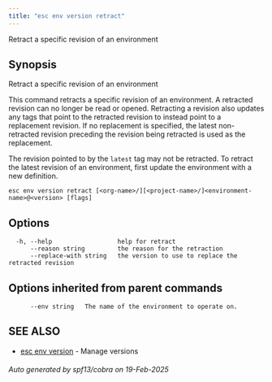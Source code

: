 ```yaml
---
title: "esc env version retract"
---
```




Retract a specific revision of an environment

## Synopsis

Retract a specific revision of an environment

This command retracts a specific revision of an environment. A retracted
revision can no longer be read or opened. Retracting a revision also updates
any tags that point to the retracted revision to instead point to a
replacement revision. If no replacement is specified, the latest non-retracted
revision preceding the revision being retracted is used as the replacement.

The revision pointed to by the `latest` tag may not be retracted. To retract
the latest revision of an environment, first update the environment with a new
definition.

```
esc env version retract [<org-name>/][<project-name>/]<environment-name>@<version> [flags]
```

## Options

```
  -h, --help                  help for retract
      --reason string         the reason for the retraction
      --replace-with string   the version to use to replace the retracted revision
```

## Options inherited from parent commands

```
      --env string   The name of the environment to operate on.
```

## SEE ALSO

* [esc env version](/docs/esc/cli/commands/esc_env_version/)	 - Manage versions

###### Auto generated by spf13/cobra on 19-Feb-2025

